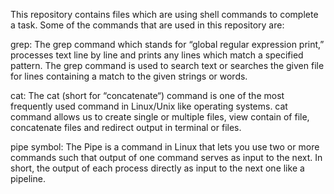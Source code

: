 This repository contains files which are using shell commands to complete a task. Some of the commands that are used in this repository are:

grep: The grep command which stands for “global regular expression print,” processes text line by line and prints any lines which match a specified pattern. The grep command is used to search text or searches the given file for lines containing a match to the given 
strings or words.

cat: The cat (short for “concatenate“) command is one of the most frequently used command in Linux/Unix like operating systems. cat command allows us to create single or multiple files, view contain of file, concatenate files and redirect output in terminal or files.

pipe symbol: The Pipe is a command in Linux that lets you use two or more commands such that output of one command serves as input to the next. In short, the output of each process directly as input to the next one like a pipeline.
